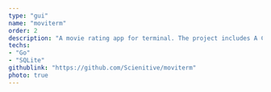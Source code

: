 ```yaml
---
type: "gui"
name: "moviterm"
order: 2
description: "A movie rating app for terminal. The project includes A CRUD API for the movies, a terminal user interface that uses the API and, a CLI tool for importing your IMDB and Letterboxd ratings into the database using the API."
techs:
- "Go"
- "SQLite"
githublink: "https://github.com/Scienitive/moviterm"
photo: true
---
```


